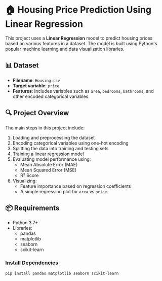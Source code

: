 # 🏠 Housing Price Prediction Using Linear Regression

This project uses a **Linear Regression** model to predict housing prices based on various features in a dataset. The model is built using Python's popular machine learning and data visualization libraries.

## 📊 Dataset

- **Filename**: `Housing.csv`
- **Target variable**: `price`
- **Features**: Includes variables such as `area`, `bedrooms`, `bathrooms`, and other encoded categorical variables.

## 🔍 Project Overview

The main steps in this project include:

1. Loading and preprocessing the dataset
2. Encoding categorical variables using one-hot encoding
3. Splitting the data into training and testing sets
4. Training a linear regression model
5. Evaluating model performance using:
   - Mean Absolute Error (MAE)
   - Mean Squared Error (MSE)
   - R² Score
6. Visualizing:
   - Feature importance based on regression coefficients
   - A simple regression plot for `area` vs `price`

## 📦 Requirements

- Python 3.7+
- Libraries:
  - pandas
  - matplotlib
  - seaborn
  - scikit-learn

### Install Dependencies

```bash
pip install pandas matplotlib seaborn scikit-learn
